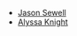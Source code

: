 <!--### Leaders
-->
* [Jason Sewell](mailto:jason.sewell@owasp.org)
* [Alyssa Knight](mailto:alyssa.knight@owasp.org)
